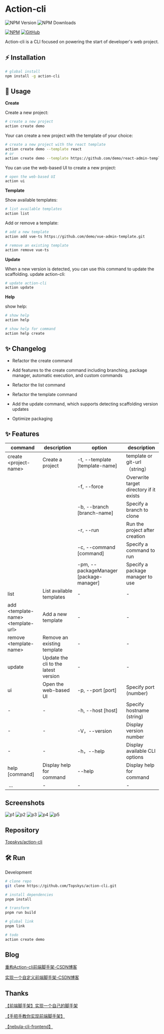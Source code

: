 # Action-cli

![NPM Version](https://img.shields.io/badge/action-cli_v1.1.0-green)
![NPM Downloads](https://img.shields.io/npm/dy/action-cli)


[![NPM](https://img.shields.io/badge/NPM-%23CB3837.svg?style=for-the-badge&logo=npm&logoColor=white)](https://www.npmjs.com/package/action-cli)
[![GitHub](https://img.shields.io/badge/github-%23121011.svg?style=for-the-badge&logo=github&logoColor=white)](https://github.com/Topskys/action-cli)

Action-cli is a CLI focused on powering the start of developer's web  project.

## ⚡ Installation
```sh
# global install
npm install -g action-cli
```

## 🚀 Usage

**Create**

Create a new project:
```sh
# create a new project
action create demo

```
Your can create a new project with the template of your choice:

```sh
# create a new project with the react template
action create demo --template react
# or
action create demo --template https://github.com/demo/react-admin-template.git

```

You can use the web-based UI to create a new project:
```sh
# open the web-based UI
action ui
```
**Template**

Show available templates:
```sh
# list available templates
action list
```
Add or remove a template:

```sh
# add a new template
action add vue-ts https://github.com/demo/vue-admin-template.git

# remove an existing template
action remove vue-ts
```

**Update**

When a new version is detected, you can use this command to update the scaffolding.
update action-cli:
```sh
# update action-cli
action update
```

**Help**

show help:
```sh
# show help
action help

# show help for command
action help create
```

## ✨ Changelog

- Refactor the create command

- Add features to the create command including branching, package manager, automatic execution, and custom commands

- Refactor the list command

- Refactor the template command

- Add the update command, which supports detecting scaffolding version updates

- Optimize packaging


## ✨ Features


| command	| description	| option	| description |
| ------------ | ------------ | ------------ | ------------ |
| create \<project-name> | Create a project |-t, --template [template-name]	| template or git-url（string）|
|    |  | 	-f, --force	|Overwrite target directory if it exists|
|    |  |-b, --branch [branch-name]	| Specify a branch to clone |
|    |  |-r, --run	| Run the project after creation |
|    |  |-c, --command [command]	| Specify a command to run |
|    |  |-pm, --packageManager [package-manager]	| Specify a package manager to use |
| list |	List available templates |	-	| - |
| add \<template-name> \<template-url> |	Add a new template	| - |	- |
| remove \<template-name> | Remove an existing template	| - |	- |
| update | Update the cli to the latest version	| - |	- |
| ui	| Open the web-based UI |	-p, --port [port]	|Specify port (number)|
|-| -|-h,  --host [host]	| Specify hostname (string)|
|-	|-|	-V，--version	|Display version number|
|-|-|-h，--help	|Display available CLI options|
| help [command]	|Display help for command|	--help	|Display help for command|
| ...|	-|	-|	-|


## Screenshots


![p1](https://i-blog.csdnimg.cn/direct/a631c6eb655a4264a50e3e6c5ca441ef.png)
![p2](https://i-blog.csdnimg.cn/direct/e79e42c687a54ff6817e35815c945fac.png)
![p3](https://i-blog.csdnimg.cn/direct/1d11d6f350494af5b9e12fee611c217f.png)
![p4](https://i-blog.csdnimg.cn/direct/ffe1976e6597432a8fe67be7de01fc16.png)
![p5](https://i-blog.csdnimg.cn/direct/f05b396c2a8141c7a9771d1afbaceda0.png)


## Repository

[Topskys/action-cli](https://github.com/Topskys/action-cli)

## 🛠️ Run

Development
```sh
# clone repo
git clone https://github.com/Topskys/action-cli.git

# install dependencies
pnpm install

# transform
pnpm run build

# global link
pnpm link

# todo
action create demo
```

## Blog

[重构Action-cli前端脚手架-CSDN博客](https://blog.csdn.net/qq_58062502/article/details/143836796)

[实现一个自定义前端脚手架-CSDN博客](https://blog.csdn.net/qq_58062502/article/details/136307480)

## Thanks

[【前端脚手架】实现一个自己的脚手架](https://www.bilibili.com/video/BV1PB4y1j7DY/?p=7&share_source=copy_web&vd_source=d50c6b3216dda73ea5961ad06d492fa2)

[【手把手教你实现前端脚手架】](https://www.bilibili.com/video/BV14o4y1T7Ra/?share_source=copy_web&vd_source=d50c6b3216dda73ea5961ad06d492fa2)

[【nebula-cli-frontend】](https://www.npmjs.com/package/nebula-cli-frontend)